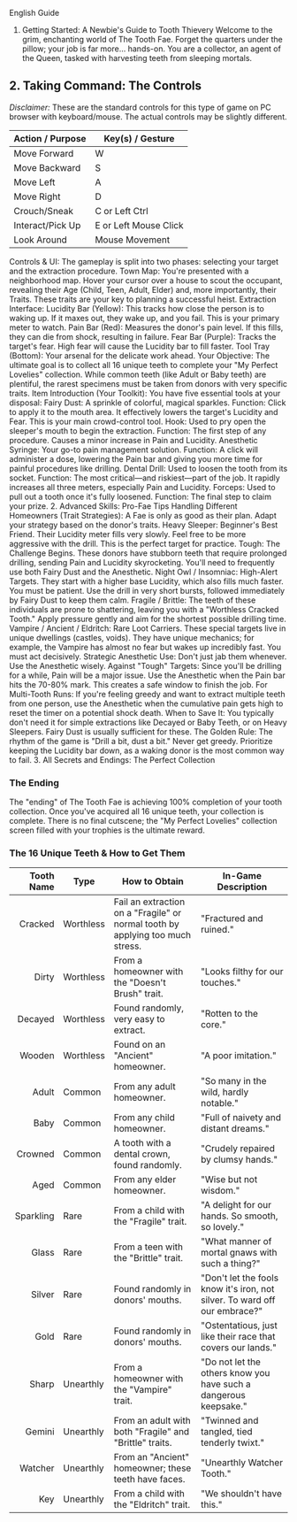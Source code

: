 English Guide
1. Getting Started: A Newbie's Guide to Tooth Thievery
Welcome to the grim, enchanting world of The Tooth Fae. Forget the quarters under the pillow; your job is far more... hands-on. You are a collector, an agent of the Queen, tasked with harvesting teeth from sleeping mortals.
## 2. Taking Command: The Controls

*Disclaimer:* These are the standard controls for this type of game on PC browser with keyboard/mouse. The actual controls may be slightly different.

| Action / Purpose      | Key(s) / Gesture        |
| --------------------- | ----------------------- |
| Move Forward          | W                       |
| Move Backward         | S                       |
| Move Left             | A                       |
| Move Right            | D                       |
| Crouch/Sneak          | C or Left Ctrl          |
| Interact/Pick Up      | E or Left Mouse Click   |
| Look Around           | Mouse Movement          |

Controls & UI:
The gameplay is split into two phases: selecting your target and the extraction procedure.
Town Map: You're presented with a neighborhood map. Hover your cursor over a house to scout the occupant, revealing their Age (Child, Teen, Adult, Elder) and, more importantly, their Traits. These traits are your key to planning a successful heist.
Extraction Interface:
Lucidity Bar (Yellow): This tracks how close the person is to waking up. If it maxes out, they wake up, and you fail. This is your primary meter to watch.
Pain Bar (Red): Measures the donor's pain level. If this fills, they can die from shock, resulting in failure.
Fear Bar (Purple): Tracks the target's fear. High fear will cause the Lucidity bar to fill faster.
Tool Tray (Bottom): Your arsenal for the delicate work ahead.
Your Objective:
The ultimate goal is to collect all 16 unique teeth to complete your "My Perfect Lovelies" collection. While common teeth (like Adult or Baby teeth) are plentiful, the rarest specimens must be taken from donors with very specific traits.
Item Introduction (Your Toolkit):
You have five essential tools at your disposal:
Fairy Dust: A sprinkle of colorful, magical sparkles. Function: Click to apply it to the mouth area. It effectively lowers the target's Lucidity and Fear. This is your main crowd-control tool.
Hook: Used to pry open the sleeper's mouth to begin the extraction. Function: The first step of any procedure. Causes a minor increase in Pain and Lucidity.
Anesthetic Syringe: Your go-to pain management solution. Function: A click will administer a dose, lowering the Pain bar and giving you more time for painful procedures like drilling.
Dental Drill: Used to loosen the tooth from its socket. Function: The most critical—and riskiest—part of the job. It rapidly increases all three meters, especially Pain and Lucidity.
Forceps: Used to pull out a tooth once it's fully loosened. Function: The final step to claim your prize.
2. Advanced Skills: Pro-Fae Tips
Handling Different Homeowners (Trait Strategies):
A Fae is only as good as their plan. Adapt your strategy based on the donor's traits.
Heavy Sleeper: Beginner's Best Friend. Their Lucidity meter fills very slowly. Feel free to be more aggressive with the drill. This is the perfect target for practice.
Tough: The Challenge Begins. These donors have stubborn teeth that require prolonged drilling, sending Pain and Lucidity skyrocketing. You'll need to frequently use both Fairy Dust and the Anesthetic.
Night Owl / Insomniac: High-Alert Targets. They start with a higher base Lucidity, which also fills much faster. You must be patient. Use the drill in very short bursts, followed immediately by Fairy Dust to keep them calm.
Fragile / Brittle: The teeth of these individuals are prone to shattering, leaving you with a "Worthless Cracked Tooth." Apply pressure gently and aim for the shortest possible drilling time.
Vampire / Ancient / Eldritch: Rare Loot Carriers. These special targets live in unique dwellings (castles, voids). They have unique mechanics; for example, the Vampire has almost no fear but wakes up incredibly fast. You must act decisively.
Strategic Anesthetic Use:
Don't just jab them whenever. Use the Anesthetic wisely.
Against "Tough" Targets: Since you'll be drilling for a while, Pain will be a major issue. Use the Anesthetic when the Pain bar hits the 70-80% mark. This creates a safe window to finish the job.
For Multi-Tooth Runs: If you're feeling greedy and want to extract multiple teeth from one person, use the Anesthetic when the cumulative pain gets high to reset the timer on a potential shock death.
When to Save It: You typically don't need it for simple extractions like Decayed or Baby Teeth, or on Heavy Sleepers. Fairy Dust is usually sufficient for these.
The Golden Rule: The rhythm of the game is "Drill a bit, dust a bit." Never get greedy. Prioritize keeping the Lucidity bar down, as a waking donor is the most common way to fail.
3. All Secrets and Endings: The Perfect Collection
### The Ending
The "ending" of The Tooth Fae is achieving 100% completion of your tooth collection. Once you've acquired all 16 unique teeth, your collection is complete. There is no final cutscene; the "My Perfect Lovelies" collection screen filled with your trophies is the ultimate reward.

### The 16 Unique Teeth & How to Get Them

| Tooth Name | Type      | How to Obtain                                                                 | In-Game Description                                               |
|-----------:|-----------|---------------------------------------------------------------------------------|-------------------------------------------------------------------|
| Cracked    | Worthless | Fail an extraction on a "Fragile" or normal tooth by applying too much stress. | "Fractured and ruined."                                          |
| Dirty      | Worthless | From a homeowner with the "Doesn't Brush" trait.                               | "Looks filthy for our touches."                                  |
| Decayed    | Worthless | Found randomly, very easy to extract.                                          | "Rotten to the core."                                            |
| Wooden     | Worthless | Found on an "Ancient" homeowner.                                              | "A poor imitation."                                              |
| Adult      | Common    | From any adult homeowner.                                                       | "So many in the wild, hardly notable."                           |
| Baby       | Common    | From any child homeowner.                                                       | "Full of naivety and distant dreams."                             |
| Crowned    | Common    | A tooth with a dental crown, found randomly.                                   | "Crudely repaired by clumsy hands."                              |
| Aged       | Common    | From any elder homeowner.                                                       | "Wise but not wisdom."                                           |
| Sparkling  | Rare      | From a child with the "Fragile" trait.                                         | "A delight for our hands. So smooth, so lovely."                 |
| Glass      | Rare      | From a teen with the "Brittle" trait.                                          | "What manner of mortal gnaws with such a thing?"                 |
| Silver     | Rare      | Found randomly in donors' mouths.                                               | "Don't let the fools know it's iron, not silver. To ward off our embrace?" |
| Gold       | Rare      | Found randomly in donors' mouths.                                               | "Ostentatious, just like their race that covers our lands."      |
| Sharp      | Unearthly | From a homeowner with the "Vampire" trait.                                     | "Do not let the others know you have such a dangerous keepsake." |
| Gemini     | Unearthly | From an adult with both "Fragile" and "Brittle" traits.                        | "Twinned and tangled, tied tenderly twixt."                      |
| Watcher    | Unearthly | From an "Ancient" homeowner; these teeth have faces.                            | "Unearthly Watcher Tooth."                                       |
| Key        | Unearthly | From a child with the "Eldritch" trait.                                        | "We shouldn't have this."                                        |
